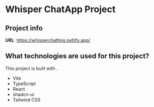 # Whisper ChatApp Project

## Project info

**URL**: https://whisperchatting.netlify.app/

## What technologies are used for this project?

This project is built with .

- Vite
- TypeScript
- React
- shadcn-ui
- Tailwind CSS

